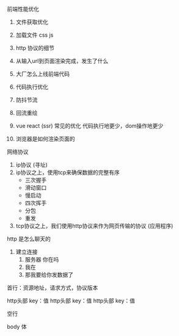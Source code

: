 前端性能优化
1. 文件获取优化
  1. 加载文件 css js 
  2. http 协议的细节
  3. 从输入url到页面渲染完成，发生了什么
  4. 大厂怎么上线前端代码




2. 代码执行优化
  1. 防抖节流
  2. 回流重绘
  3. vue react (ssr) 常见的优化 代码执行地更少，dom操作地更少
  4. 浏览器是如何渲染页面的


网络协议
1. ip协议 (寻址)
2. ip协议之上，使用tcp来确保数据的完整有序
    - 三次握手
    - 滑动窗口
    - 慢启动
    - 四次挥手
    - 分包
    - 重发
3. tcp协议之上，我们使用http协议来作为网页传输的协议 (应用程序)

http 是怎么聊天的
  1. 建立连接
      1. 服务器 你在吗
      2. 我在
      3. 那我要给你发数据了

首行：资源地址，请求方式，协议版本 

http头部 key：值
http头部 key：值
http头部 key：值

空行

body 体